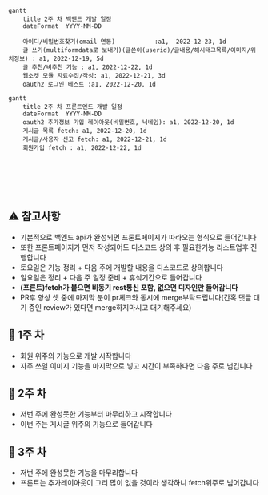```mermaid
gantt
    title 2주 차 백엔드 개발 일정
    dateFormat  YYYY-MM-DD
    
    아이디/비밀번호찾기(email 연동)           :a1,  2022-12-23, 1d
    글 쓰기(multiformdata로 보내기)(글쓴이(userid)/글내용/해시태그목록/이미지/위치정보) : a1, 2022-12-19, 5d
    글 추천/비추천 기능 : a1, 2022-12-22, 1d
    웹소켓 모듈 자료수집/작성: a1, 2022-12-21, 3d
    oauth2 로그인 테스트 :a1, 2022-12-20, 1d
```    
```mermaid
gantt
    title 2주 차 프론트엔드 개발 일정
    dateFormat  YYYY-MM-DD
    oauth2 추가정보 기입 레이아웃(비밀번호, 닉네임): a1, 2022-12-20, 1d
    게시글 목록 fetch: a1, 2022-12-20, 1d
    게시글/사용자 신고 fetch: a1, 2022-12-21, 1d
    회원가입 fetch : a1, 2022-12-22, 1d
    
    

    

    
```

## ⚠️ 참고사항
- 기본적으로 백엔드 api가 완성되면 프론트페이지가 따라오는 형식으로 들어갑니다
- 또한 프론트페이지가 먼저 작성되어도 디스코드 상의 후 필요한기능 리스트업후 진행합니다
- 토요일은 기능 정리 + 다음 주에 개발할 내용을 디스코드로 상의합니다
- 일요일은 정리 + 다음 주 일정 준비 + 휴식기간으로 들어갑니다 
- **(프론트)fetch가 붙으면 비동기 rest통신 포함, 없으면 디자인만 들어갑니다**
- PR후 항상 셋 중에 마지막 분이 pr체크와 동시에 merge부탁드립니다(간혹 댓글 대기 중인 review가 있다면 merge하지마시고 대기해주세요)
## 📅 1주 차
- 회원 위주의 기능으로 개발 시작합니다
- 자주 쓰일 이미지 기능을 마지막으로 넣고 시간이 부족하다면 다음 주로 넘깁니다

## 📅 2주 차
- 저번 주에 완성못한 기능부터 마무리하고 시작합니다
- 이번 주는 게시글 위주의 기능으로 들어갑니다

## 📅 3주 차
- 저번 주에 완성못한 기능을 마무리합니다
- 프론트는 추가레이아웃이 그리 많이 없을 것이라 생각하니 fetch위주로 넘어갑니다




